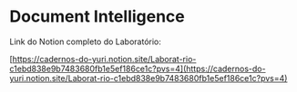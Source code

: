 # Document Intelligence

Link do Notion completo do Laboratório:

[https://cadernos-do-yuri.notion.site/Laborat-rio-c1ebd838e9b7483680fb1e5ef186ce1c?pvs=4](https://cadernos-do-yuri.notion.site/Laborat-rio-c1ebd838e9b7483680fb1e5ef186ce1c?pvs=4)
